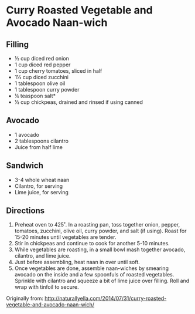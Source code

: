 Curry Roasted Vegetable and Avocado Naan-wich
==============

Filling
------------
 * ½ cup diced red onion
 * 1 cup diced red pepper
 * 1 cup cherry tomatoes, sliced in half
 * 1½ cup diced zucchini
 * 1 tablespoon olive oil
 * 1 tablespoon curry powder
 * ¼ teaspoon salt*
 * ½ cup chickpeas, drained and rinsed if using canned

Avocado
------------
 * 1 avocado
 * 2 tablespoons cilantro
 * Juice from half lime

Sandwich
------------
 * 3-4 whole wheat naan
 * Cilantro, for serving
 * Lime juice, for serving

Directions
------------
 1. Preheat oven to 425˚. In a roasting pan, toss together onion, pepper, tomatoes, zucchini, olive oil, curry powder, and salt (if using). Roast for 15-20 minutes until vegetables are tender. 
 3. Stir in chickpeas and continue to cook for another 5-10 minutes.
 4. While vegetables are roasting, in a small bowl mash together avocado, cilantro, and lime juice.
 5. Just before assembling, heat naan in over until soft. 
 6. Once vegetables are done, assemble naan-wiches by smearing avocado on the inside and a few spoonfuls of roasted vegetables. Sprinkle with cilantro and squeeze a bit of lime juice over filling. Roll and wrap with tinfoil to secure.


Originally from:
  http://naturallyella.com/2014/07/31/curry-roasted-vegetable-and-avocado-naan-wich/

